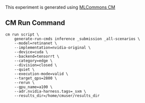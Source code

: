 This experiment is generated using [MLCommons CM](https://github.com/mlcommons/ck)
## CM Run Command
```
cm run script \
	generate-run-cmds inference _submission _all-scenarios \
	--model=retinanet \
	--implementation=nvidia-original \
	--device=cuda \
	--backend=tensorrt \
	--category=edge \
	--division=closed \
	--quiet \
	--execution-mode=valid \
	--target_qps=2800 \
	--rerun \
	--gpu_name=a100 \
	--adr.nvidia-harness.tags=_sxm \
	--results_dir=/home/cmuser/results_dir
```